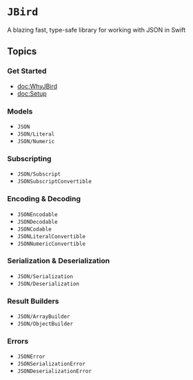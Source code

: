 # ``JBird``

A blazing fast, type-safe library for working with JSON in Swift

## Topics

### Get Started

- <doc:WhyJBird>
- <doc:Setup>

### Models

- ``JSON``
- ``JSON/Literal``
- ``JSON/Numeric``

### Subscripting

- ``JSON/Subscript``
- ``JSONSubscriptConvertible``

### Encoding & Decoding

- ``JSONEncodable``
- ``JSONDecodable``
- ``JSONCodable``
- ``JSONLiteralConvertible``
- ``JSONNumericConvertible``

### Serialization & Deserialization

- ``JSON/Serialization``
- ``JSON/Deserialization``

### Result Builders

- ``JSON/ArrayBuilder``
- ``JSON/ObjectBuilder``

### Errors

- ``JSONError``
- ``JSONSerializationError``
- ``JSONDeserializationError``
